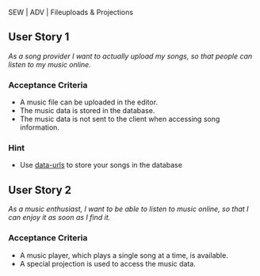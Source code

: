 SEW | ADV | Fileuploads & Projections

## User Story 1
*As a song provider I want to actually upload my songs, so that people can listen to my music online.*

### Acceptance Criteria
- A music file can be uploaded in the editor.
- The music data is stored in the database.
- The music data is not sent to the client when accessing song information.

### Hint
- Use [data-urls](https://de.wikipedia.org/wiki/Data-URL) to store your songs in the database

## User Story 2
*As a music enthusiast, I want to be able to listen to music online, so that I can enjoy it as soon as I find it.*

### Acceptance Criteria
- A music player, which plays a single song at a time, is available.
- A special projection is used to access the music data.

